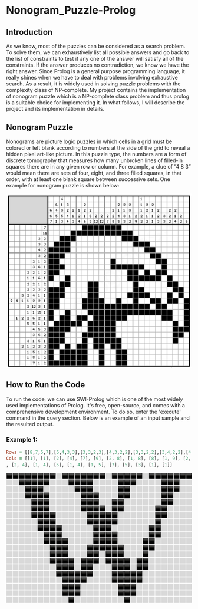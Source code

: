 # Nonogram_Puzzle-Prolog

## Introduction
As we know, most of the puzzles can be considered as a search problem. To solve them, we can exhaustively list all possible answers and go back to the list of constraints to test if any one of the answer will satisfy all of the constraints. If the answer produces no contradiction, we know we have the right answer. Since Prolog is a general purpose programming language, it really shines when we have to deal with problems involving exhaustive search. As a result, it is widely used in solving puzzle problems with the complexity class of NP-complete.
My project contains the implementation of nonogram puzzle which is a NP-complete class problem and thus prolog is a suitable choice for implementing it. In what follows, I will describe the project and its implementation in details.

## Nonogram Puzzle
Nonograms are picture logic puzzles in which cells in a grid must be colored or left blank according to numbers at the side of the grid to reveal a hidden pixel art-like picture. In this puzzle type, the numbers are a form of discrete tomography that measures how many unbroken lines of filled-in squares there are in any given row or column. For example, a clue of ”4 8 3” would mean there are sets of four, eight, and three filled squares, in that order, with at least one blank square between successive sets. One example for nonogram puzzle is shown below:

![Alt text](eagle-sample.png)
## How to Run the Code
To run the code, we can use SWI-Prolog which is one of the most widely used implementations of Prolog. It's free, open-source, and comes with a comprehensive development environment. To do so, enter the 'execute' command in the query section.
Below is an example of an input sample and the resulted output.
### Example 1:
```prolog
Rows = [[8,7,5,7],[5,4,3,3],[3,3,2,3],[4,3,2,2],[3,3,2,2],[3,4,2,2],[4,5,2],[3,5,1],[4,3,2],[3,4,2],[4,4,2], [3,6,2],[3,2,3,1],[4,3,4,2],[3,2,3,2],[6,5],[4,5],[3,3],[3,3],[1,1]]
Cols = [[1], [1], [2], [4], [7], [9], [2, 8], [1, 8], [8], [1, 9], [2, 7], [3, 4], [6, 4], [8, 5], [1, 11], [1, 7], [8], [1, 4, 8], [6, 8], [4, 7]
, [2, 4], [1, 4], [5], [1, 4], [1, 5], [7], [5], [3], [1], [1]]
```
![Alt text](w-sample.png)
